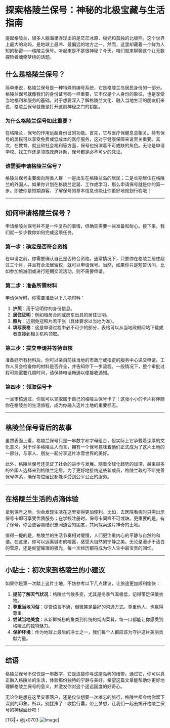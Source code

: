 # 探索格陵兰保号：神秘的北极宝藏与生活指南

提起格陵兰，很多人脑海里浮现出的是茫茫冰原、极光和孤独的北极熊。这个世界上最大的岛屿，是地球上最冷、最偏远的地方之一。然而，这里却藏着一个鲜为人知的秘密——格陵兰保号。听起来是不是很神秘？今天，咱们就来聊聊这个让无数探险者魂牵梦绕的话题。

## 什么是格陵兰保号？

简单来说，格陵兰保号是一种特殊的编号系统，它是格陵兰岛居民身份的一部分。格陵兰保号就像我们的身份证号码一样重要，它不仅是个人身份的象征，也是享受当地福利和服务的基础。对于想要深入了解格陵兰文化、融入当地生活的朋友们来说，格陵兰保号就像是打开这扇神秘之门的钥匙。

### 为什么格陵兰保号如此重要？

在格陵兰，保号的作用远超身份证的功能。首先，它与医疗保健息息相关。持有保号的居民可以享受免费或低成本的医疗服务，这对于健康保障来说至关重要。其次，在教育、就业和社会福利等方面，保号也扮演着不可或缺的角色。无论是申请学校、找工作还是领取政府补助，保号都是必不可少的凭证。

### 谁需要申请格陵兰保号？

格陵兰保号主要面向两类人群：一是出生在格陵兰岛的居民；二是长期居住在格陵兰的外国人。如果你计划在格陵兰定居、工作或学习，那么申请保号就是你的第一步。即使你是短期游客，了解保号的基本信息也能让你更好地规划行程哦！

---

## 如何申请格陵兰保号？

申请格陵兰保号并不是一件复杂的事情，但确实需要一些准备和耐心。接下来，我们就一步步教你如何完成这项任务。

### 第一步：确定是否符合资格

在申请之前，你需要确认自己是否符合资格。通常情况下，只要你在格陵兰居住超过三个月，并且有合法居留权，就可以申请保号。当然，如果你只是短暂访问，比如参加旅游团或进行短期交流活动，则不需要申请。

### 第二步：准备所需材料

申请保号时，你需要准备以下几项材料：

1. **护照**：用于证明你的身份信息。
2. **居住证明**：例如租房合同或房东出具的居住证明。
3. **照片**：近期免冠照片若干张（具体要求以当地为准）。
4. **填写表格**：这是申请过程中必不可少的部分，表格可以从当地政府网站下载或者直接到相关机构领取。

### 第三步：提交申请并等待审核

准备好所有材料后，你可以亲自前往当地的市政厅或指定的服务中心递交申请。工作人员会检查你的材料是否齐全，并告知你下一步流程。一般情况下，整个审批过程可能需要几周时间，请保持电话畅通以便接收通知。

### 第四步：领取保号卡

一旦审核通过，你就可以领取属于自己的格陵兰保号卡了！这张小小的卡片将伴随你在格陵兰的生活旅程，成为你融入这片土地的重要标志。

---

## 格陵兰保号背后的故事

虽然表面上看，格陵兰保号只是一串数字和字母组合，但实际上它承载着深厚的文化意义。对于许多格陵兰人而言，拥有一个保号意味着他们正式成为了这片土地的一部分，与家人、朋友一起分享这片冰雪世界的美好。

此外，格陵兰保号还见证了社会的进步与发展。随着全球化趋势的加深，越来越多的外国人选择来到格陵兰定居。为了更好地接纳这些新成员，格陵兰政府不断完善保号体系，确保每位居民都能享受到公平公正的服务。

---

## 在格陵兰生活的点滴体验

拿到保号之后，你会发现生活在这里变得更加便利。比如，去医院看病时只需出示保号卡即可享受优质服务；在学校注册时，保号卡同样不可或缺。更重要的是，有了保号，你会更容易结识志同道合的朋友，共同探索这片神奇的土地。

值得一提的是，格陵兰的生活节奏相对缓慢，人们更注重内心的平静与自然的和谐。在这里，你可以远离城市的喧嚣，感受大自然的宁静之美。无论是漫步于洁白的雪原，还是仰望璀璨的极光，每一次经历都将成为你人生中最宝贵的回忆。

---

## 小贴士：初次来到格陵兰的小建议

如果你是第一次踏上这片土地，不妨参考以下几点建议，让旅途更加顺利愉快：

1. **提前了解天气状况**：格陵兰气候多变，尤其是冬季气温极低，记得带足保暖衣物。
2. **尊重当地习俗**：尽管语言不通，但微笑是最好的沟通方式。尊重他人，也赢得尊重。
3. **尝试当地美食**：从新鲜捕捞的鱼类到传统的炖肉菜肴，每一口都能让你感受到格陵兰的独特魅力。
4. **保护环境**：作为地球上最后的净土之一，我们每个人都应该为守护这片美丽贡献力量。

---

## 结语

格陵兰保号不仅仅是一串数字，它是连接你与这座岛屿的纽带。通过它，你可以真正融入格陵兰的生活，体验那份独特的宁静与美好。希望这篇文章能帮助你更好地理解格陵兰保号的意义，并激发你对这个遥远国度的好奇心。

无论你是想在这里安家落户，还是仅仅想要一次难忘的旅行，格陵兰都会给你留下深刻的印象。所以，别犹豫了！收拾行囊，带上梦想，让我们一起去揭开格陵兰保号的神秘面纱吧！

[TG💪+ @jx0703 ![Image](https://github.com/user-attachments/assets/dbca1d08-cadb-493c-b0ec-ad6f7a83f270)]